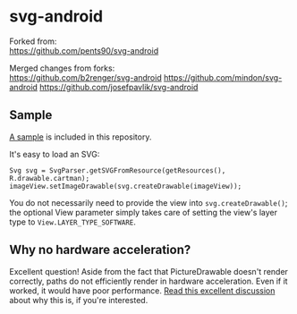 svg-android
===========

Forked from:  
https://github.com/pents90/svg-android

Merged changes from forks:  
https://github.com/b2renger/svg-android
https://github.com/mindon/svg-android
https://github.com/josefpavlik/svg-android

## Sample

[A sample](https://github.com/Pixplicity/svg-android/tree/master/svgandroid/svgdemo) is included in this repository.

It's easy to load an SVG:

    Svg svg = SvgParser.getSVGFromResource(getResources(), R.drawable.cartman);
    imageView.setImageDrawable(svg.createDrawable(imageView));

You do not necessarily need to provide the view into `svg.createDrawable()`; the optional View parameter simply takes care of setting the view's layer type to `View.LAYER_TYPE_SOFTWARE`.

## Why no hardware acceleration?

Excellent question! Aside from the fact that PictureDrawable doesn't render correctly, paths do not efficiently render in hardware acceleration. Even if it worked, it would have poor performance. [Read this excellent discussion](http://stackoverflow.com/questions/15039829/drawing-paths-and-hardware-acceleration) about why this is, if you're interested.
